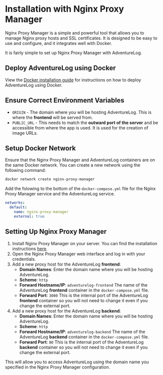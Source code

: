 # Installation with Nginx Proxy Manager

Nginx Proxy Manager is a simple and powerful tool that allows you to manage Nginx proxy hosts and SSL certificates. It is designed to be easy to use and configure, and it integrates well with Docker.

It is fairly simple to set up Nginx Proxy Manager with AdventureLog.

## Deploy AdventureLog using Docker

View the [Docker installation guide](docker.md) for instructions on how to deploy AdventureLog using Docker.

## Ensure Correct Environment Variables

- `ORIGIN` - The domain where you will be hosting AdventureLog. This is where the **frontend** will be served from.
- `PUBLIC_URL` - This needs to match the **outward port of the server** and be accessible from where the app is used. It is used for the creation of image URLs.

## Setup Docker Network

Ensure that the Nginx Proxy Manager and AdventureLog containers are on the same Docker network. You can create a new network using the following command:

```bash
docker network create nginx-proxy-manager
```

Add the folowing to the bottom of the `docker-compose.yml` file for the Nginx Proxy Manager service and the AdventureLog service.

```yaml
networks:
  default:
    name: nginx-proxy-manager
    external: true
```

## Setting Up Nginx Proxy Manager

1. Install Nginx Proxy Manager on your server. You can find the installation instructions [here](https://nginxproxymanager.com/setup/).
2. Open the Nginx Proxy Manager web interface and log in with your credentials.
3. Add a new proxy host for the AdventureLog **frontend**:
   - **Domain Names**: Enter the domain name where you will be hosting AdventureLog.
   - **Scheme**: `http`
   - **Forward Hostname/IP**: `adventurelog-frontend` The name of the AdventureLog **frontend** container in the `docker-compose.yml` file.
   - **Forward Port**: `3000` This is the internal port of the AdventureLog **frontend** container so you will not need to change it even if you change the external port.
4. Add a new proxy host for the AdventureLog **backend**:
   - **Domain Names**: Enter the domain name where you will be hosting AdventureLog.
   - **Scheme**: `http`
   - **Forward Hostname/IP**: `adventurelog-backend` The name of the AdventureLog **backend** container in the `docker-compose.yml` file.
   - **Forward Port**: `80` This is the internal port of the AdventureLog **backend** container so you will not need to change it even if you change the external port.

This will allow you to access AdventureLog using the domain name you specified in the Nginx Proxy Manager configuration.
